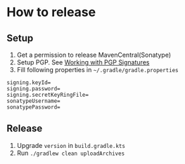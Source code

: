 # How to release

## Setup

1. Get a permission to release MavenCentral(Sonatype)
1. Setup PGP. See [Working with PGP Signatures](https://central.sonatype.org/pages/working-with-pgp-signatures.html)
1. Fill following properties in `~/.gradle/gradle.properties`
```properties
signing.keyId=
signing.password=
signing.secretKeyRingFile=
sonatypeUsername=
sonatypePassword=
```

## Release

1. Upgrade `version` in `build.gradle.kts`
1. Run `./gradlew clean uploadArchives`
